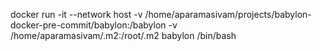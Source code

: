 docker run -it --network host -v /home/aparamasivam/projects/babylon-docker-pre-commit/babylon:/babylon -v /home/aparamasivam/.m2:/root/.m2 babylon /bin/bash
